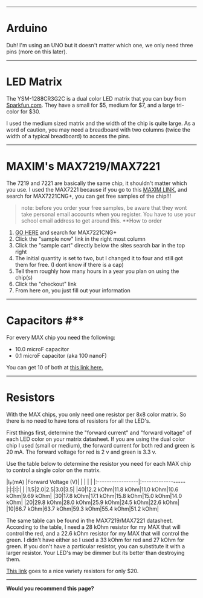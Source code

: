 
---

# Arduino #

Duh! I'm using an UNO but it doesn't matter which one, we only need three pins (more on this later).

---

# LED Matrix #

The YSM-1288CR3G2C is a dual color LED matrix that you can buy from [Sparkfun.com](https://www.sparkfun.com/search/results?term=LED+Matrix&what=products). They have a small for $5, medium for $7, and a large tri-color for $30.

I used the medium sized matrix and the width of the chip is quite large. As a word of caution, you may need a breadboard with two columns (twice the width of a typical breadboard) to access the pins.

---

# MAXIM's MAX7219/MAX7221 #

The 7219 and 7221 are basically the same chip, it shouldn't matter which you use. I used the MAX7221 because if you go to this [MAXIM LINK](https://shop.maximintegrated.com/storefront/searchsample.do), and search for MAX7221CNG+, you can get free samples of the chip!!!

> note: before you order your free samples, be aware that they wont take personal email accounts when you register. You have to use your school email address to get around this.
**How to order
  1. [GO HERE](https://shop.maximintegrated.com/storefront/searchsample.do) and search for MAX7221CNG+
  1. Click the "sample now" link in the right most column
  1. Click the "sample cart" directly below the sites search bar in the top right
  1. The initial quantity is set to two, but I changed it to four and still got them for free. (I dont know if there is a cap)
  1. Tell them roughly how many hours in a year you plan on using the chip(s)
  1. Click the "checkout" link
  1. From here on, you just fill out your information

---

# Capacitors #**

For every MAX chip you need the following:
  * 10.0 microF capacitor
  * 0.1 microF capacitor (aka 100 nanoF)

You can get 10 of both at [this link here.](http://www.amazon.com/Joe-Knows-Electronics-Value-Capacitor/dp/B007SVHFXO/ref=sr_1_1?ie=UTF8&qid=1361107004&sr=8-1&keywords=capacitors)

---

# Resistors #

With the MAX chips, you only need one resistor per 8x8 color matrix. So there is no need to have tons of resistors for all the LED's.

First things first, determine the "forward current" and "forward voltage" of each LED color on your matrix datasheet. If you are using the dual color chip I used (small or medium), the forward current for both red and green is 20 mA. The forward voltage for red is 2 v and green is 3.3 v.

Use the table below to determine the resistor you need for each MAX chip to control a single color on the matrix.

|I<sub>F</sub>(mA) |Forward Voltage (V)| | | | |
|:-----------------|:------------------|:|:|:|:|
|  |1.5|2.0|2.5|3.0|3.5|
|40|12.2 kOhm|11.8 kOhm|11.0 kOhm|10.6 kOhm|9.69 kOhm|
|30|17.8 kOhm|17.1 kOhm|15.8 kOhm|15.0 kOhm|14.0 kOhm|
|20|29.8 kOhm|28.0 kOhm|25.9 kOhm|24.5 kOhm|22.6 kOhm|
|10|66.7 kOhm|63.7 kOhm|59.3 kOhm|55.4 kOhm|51.2 kOhm|

The same table can be found in the MAX7219/MAX7221 datasheet.
According to the table, I need a 28 kOhm resistor for my MAX that will control the red, and a 22.6 kOhm resistor for my MAX that will control the green. I didn't have either so I used a 33 kOhm for red and 27 kOhm for green. If you don't have a particular resistor, you can substitute it with a larger resistor. Your LED's may be dimmer but its better than destroying them.

[This link](http://www.amazon.com/Joe-Knows-Electronics-Value-Resistor/dp/B003UC4FSS/ref=sr_1_2?ie=UTF8&qid=1361106992&sr=8-2&keywords=resistors) goes to a nice variety resistors for only $20.

---


**Would you recommend this page?**
> 